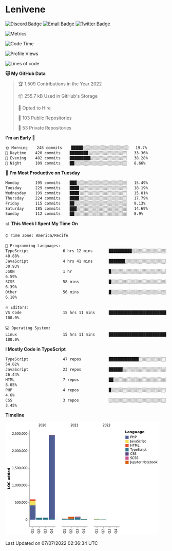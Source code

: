 # Lenivene

[![Discord Badge](https://img.shields.io/badge/-Lenivene%230715-black?style=flat-square&logo=Discord&logoColor=white)](http://discord.com/)
[![Email Badge](https://img.shields.io/badge/-lenivene@msn.com-black?style=flat-square&logo=Gmail&logoColor=white&link=mailto:lenivene@msn.com)](mailto:lenivene@msn.com)
[![Twitter Badge](https://img.shields.io/badge/-@enevinel-black?style=flat-square&logo=twitter&logoColor=white&link=https://twitter.com/enevinel)](https://twitter.com/enevinel)

<!-- https://github-readme-stats.vercel.app/api?username=lenivene&show_icons=true -->

<img src="https://metrics.lecoq.io/lenivene?template=classic&config.timezone=America%2FRecife" alt="Metrics" />

<!--START_SECTION:waka-->
![Code Time](http://img.shields.io/badge/Code%20Time-0%20secs-blue)

![Profile Views](http://img.shields.io/badge/Profile%20Views-2-blue)

![Lines of code](https://img.shields.io/badge/From%20Hello%20World%20I%27ve%20Written-3%20Million%20lines%20of%20code-blue)

**🐱 My GitHub Data** 

> 🏆 1,509 Contributions in the Year 2022
 > 
> 📦 255.7 kB Used in GitHub's Storage 
 > 
> 💼 Opted to Hire
 > 
> 📜 103 Public Repositories 
 > 
> 🔑 53 Private Repositories  
 > 
**I'm an Early 🐤** 

```text
🌞 Morning    248 commits    █████░░░░░░░░░░░░░░░░░░░░   19.7% 
🌆 Daytime    420 commits    ████████░░░░░░░░░░░░░░░░░   33.36% 
🌃 Evening    482 commits    █████████░░░░░░░░░░░░░░░░   38.28% 
🌙 Night      109 commits    ██░░░░░░░░░░░░░░░░░░░░░░░   8.66%

```
📅 **I'm Most Productive on Tuesday** 

```text
Monday       195 commits    ███░░░░░░░░░░░░░░░░░░░░░░   15.49% 
Tuesday      229 commits    ████░░░░░░░░░░░░░░░░░░░░░   18.19% 
Wednesday    199 commits    ████░░░░░░░░░░░░░░░░░░░░░   15.81% 
Thursday     224 commits    ████░░░░░░░░░░░░░░░░░░░░░   17.79% 
Friday       115 commits    ██░░░░░░░░░░░░░░░░░░░░░░░   9.13% 
Saturday     185 commits    ███░░░░░░░░░░░░░░░░░░░░░░   14.69% 
Sunday       112 commits    ██░░░░░░░░░░░░░░░░░░░░░░░   8.9%

```


📊 **This Week I Spent My Time On** 

```text
⌚︎ Time Zone: America/Recife

💬 Programming Languages: 
TypeScript               6 hrs 12 mins       ██████████░░░░░░░░░░░░░░░   40.88% 
JavaScript               4 hrs 41 mins       ███████░░░░░░░░░░░░░░░░░░   30.93% 
JSON                     1 hr                █░░░░░░░░░░░░░░░░░░░░░░░░   6.59% 
SCSS                     58 mins             █░░░░░░░░░░░░░░░░░░░░░░░░   6.39% 
Other                    56 mins             █░░░░░░░░░░░░░░░░░░░░░░░░   6.18%

🔥 Editors: 
VS Code                  15 hrs 11 mins      █████████████████████████   100.0%

💻 Operating System: 
Linux                    15 hrs 11 mins      █████████████████████████   100.0%

```

**I Mostly Code in TypeScript** 

```text
TypeScript               47 repos            █████████████░░░░░░░░░░░░   54.02% 
JavaScript               23 repos            ██████░░░░░░░░░░░░░░░░░░░   26.44% 
HTML                     7 repos             ██░░░░░░░░░░░░░░░░░░░░░░░   8.05% 
PHP                      4 repos             █░░░░░░░░░░░░░░░░░░░░░░░░   4.6% 
CSS                      3 repos             ░░░░░░░░░░░░░░░░░░░░░░░░░   3.45%

```


**Timeline**

![Chart not found](https://raw.githubusercontent.com/lenivene/lenivene/master/charts/bar_graph.png) 


 Last Updated on 07/07/2022 02:36:34 UTC
<!--END_SECTION:waka-->